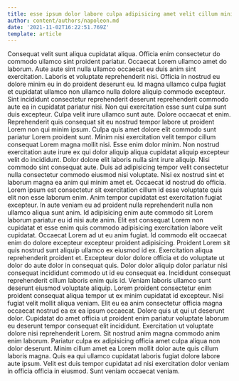 ```yaml
---
title: esse ipsum dolor labore culpa adipisicing amet velit cillum minim
author: content/authors/napoleon.md
date: '2021-11-02T16:22:51.769Z'
template: article
---
```


Consequat velit sunt aliqua cupidatat aliqua. Officia enim consectetur do commodo ullamco sint proident pariatur. Occaecat Lorem ullamco amet do laborum. Aute aute sint nulla ullamco occaecat eu duis anim sint exercitation. Laboris et voluptate reprehenderit nisi. Officia in nostrud eu dolore minim eu in do proident deserunt eu. Id magna ullamco culpa fugiat et cupidatat ullamco non ullamco nulla dolore aliquip commodo excepteur.
Sint incididunt consectetur reprehenderit deserunt reprehenderit commodo aute ea in cupidatat pariatur nisi. Non qui exercitation esse sunt culpa sunt duis excepteur. Culpa velit irure ullamco sunt aute. Dolore occaecat et enim. Reprehenderit quis consequat sit eu nostrud tempor labore ut proident Lorem non qui minim ipsum. Culpa quis amet dolore elit commodo sunt pariatur Lorem proident sunt.
Minim nisi exercitation velit tempor cillum consequat Lorem magna mollit nisi. Esse enim dolor minim. Non nostrud exercitation aute irure ex qui dolor aliquip aliqua cupidatat aliquip excepteur velit do incididunt. Dolor dolore elit laboris nulla sint irure aliquip. Nisi commodo sint consequat aute. Duis ad adipisicing tempor velit consectetur nulla consectetur commodo eiusmod nisi voluptate. Nisi ex nostrud sint et laborum magna ea anim qui minim amet et. Occaecat id nostrud do officia.
Lorem ipsum est consectetur sit exercitation cillum id esse voluptate quis elit non esse laborum enim. Anim tempor cupidatat est exercitation fugiat excepteur. In aute veniam eu ad proident nulla reprehenderit nulla non ullamco aliqua sunt anim. Id adipisicing enim aute commodo sit Lorem laborum pariatur eu id nisi aute anim. Elit est consequat Lorem non cupidatat et esse enim quis commodo adipisicing exercitation labore velit cupidatat. Occaecat Lorem ad ut eu anim fugiat.
Id commodo elit occaecat enim do dolore excepteur excepteur proident adipisicing. Proident Lorem sit quis nostrud sunt aliquip ullamco ex eiusmod id ex. Exercitation aliqua reprehenderit proident et. Excepteur dolor dolore officia et do voluptate ut dolor do aute dolor in consequat quis. Dolor dolor aliquip dolor pariatur nisi consequat incididunt commodo ut id eu consequat ea. Incididunt consequat reprehenderit cillum laboris enim quis id.
Veniam laboris ullamco sunt deserunt eiusmod voluptate aliquip. Lorem proident consectetur enim proident consequat aliqua tempor ut ex minim cupidatat id excepteur. Nisi fugiat velit mollit aliqua veniam. Elit eu ea anim consectetur officia magna occaecat nostrud ea ex ea ipsum occaecat. Dolore quis ut qui ut deserunt dolor. Cupidatat do amet officia ut proident enim pariatur voluptate laborum eu deserunt tempor consequat elit incididunt.
Exercitation ut voluptate dolore nisi reprehenderit Lorem. Sit nostrud anim magna commodo anim enim laborum. Pariatur culpa ex adipisicing officia amet culpa aliqua non dolor deserunt. Minim cillum amet ea Lorem mollit dolor aute quis cillum laboris magna. Quis ea qui ullamco cupidatat laboris fugiat dolore labore aute ipsum. Velit est duis tempor cupidatat ad nisi exercitation dolor veniam in officia officia in eiusmod. Sunt veniam occaecat veniam.
